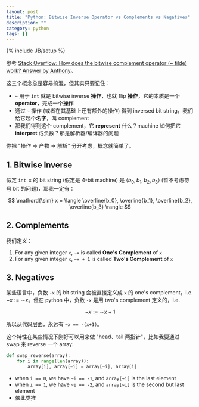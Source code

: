 ```yaml
---
layout: post
title: "Python: Bitwise Inverse Operator vs Complements vs Nagatives"
description: ""
category: python
tags: []
---
```

{% include JB/setup %}

参考 [Stack Overflow: How does the bitwise complement operator (~ tilde) work? Answer by Anthony](https://stackoverflow.com/a/791340/11640888)。

这三个概念总是容易搞混，但其实只要记住：

- `~` 用于 `int` 就是 bitwise inverse **操作**，也就 flip **操作**，它的本质是一个 **operator**，完成一个**操作**
- 通过 `~` 操作 (或者在其基础上还有额外的操作) 得到 inversed bit string，我们给它起个**名字**，叫 complement
- 那我们得到这个 complement，它 **represent** 什么？machine 如何把它 **interpret** 成负数？那是解析器/编译器的问题

你把 "操作 => 产物 => 解析" 分开考虑，概念就简单了。

## 1. Bitwise Inverse

假定 `int x` 的 bit string (假定是 4-bit machine) 是 $\langle b_0, b_1, b_2, b_3 \rangle$ (暂不考虑符号 bit 的问题)，那我一定有：

$$
\mathord{\sim} x = \langle \overline{b_0}, \overline{b_1}, \overline{b_2}, \overline{b_3} \rangle
$$

## 2. Complements

我们定义：

1. For any given integer `x`, `~x` is called **One's Complement** of `x`
2. For any given integer `x`, `~x + 1` is called **Two's Complement** of `x`

## 3. Negatives

某些语言中，负数 `-x` 的 bit string 会被直接定义成 `x` 的 one's complement，i.e. $-x := \mathord{\sim} x$。但在 python 中，负数 `-x` 是用 two's complement 定义的，i.e.

$$
-x := \mathord{\sim} x + 1
$$

所以从代码层面，永远有 `~x == -(x+1)`。

这个特性在某些情况下刚好可以用来做 "head、tail 两指针"，比如我要通过 swap 来 reverse 一个 array:

```python
def swap_reverse(array):
    for i in range(len(array)):
        array[i], array[~i] = array[~i], array[i]
```

- when `i == 0`, we have `~i == -1`, and `array[~i]` is the last element
- when `i == 1`, we have `~i == -2`, and `array[~i]` is the second but last element
- 依此类推